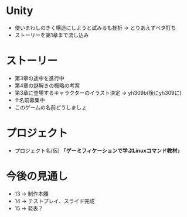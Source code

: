 # Unity
* 使いまわしのきく構造にしようと試みるも挫折 -> とりあえずベタ打ち
* ストーリーを第1章まで流し込み
# ストーリー
* 第3章の途中を進行中
* 第4章の謎解きの概略の考案
* 第3章に登場するキャラクターのイラスト決定 -> yh309b(後にyh309に)
* ↑名前募集中
* このゲームの名前どうしましょ
# プロジェクト
* プロジェクト名(仮) **「ゲーミフィケーションで学ぶLinuxコマンド教材」**
# 今後の見通し
* 13 -> 制作本腰
* 14 -> テストプレイ、スライド完成
* 15 -> 発表？
